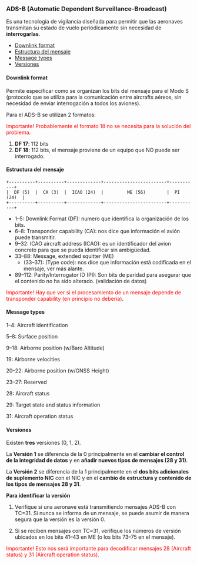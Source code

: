 ### ADS-B (Automatic Dependent Surveillance-Broadcast)
Es una tecnología de vigilancia diseñada para permitir que las aeronaves transmitan su estado de vuelo periódicamente sin necesidad de **interrogarlas**.
- [Downlink format](#downlink-format)
- [Estructura del mensaje](#estructura-del-mensaje)
- [Message types](#message-types)
- [Versiones](#versiones)


#### Downlink format

Permite especificar como se organizan los bits del mensaje para el Modo S (protocolo que se utiliza para la comunicación entre aircrafts aéreos, sin necesidad de enviar interrogación a todos los aviones).

Para el ADS-B se utilizan 2 formatos:

<span style="color:red">Importante! Probablemente el formato 18 no se necesita para la solución del problema</span>.
1. **DF 17**: 112 bits
2. **DF 18**: 112 bits, el mensaje proviene de un equipo que NO puede ser interrogado.

#### Estructura del mensaje
```
+----------+----------+-------------+------------------------+-----------+
|  DF (5)  |  CA (3)  |  ICAO (24)  |         ME (56)        |  PI (24)  |
+----------+----------+-------------+------------------------+-----------+
```

+ 1–5: 	Downlink Format (DF): numero que identifica la organización de los bits.
+ 6–8: Transponder capability (CA): nos dice que información el avión puede transmitir.
+ 9–32: ICAO aircraft address (ICAO): es un identificador del avion concreto para que se pueda identificar sin ambigüedad.
+ 33–88: Message, extended squitter (ME)
    + (33–37): (Type code): nos dice que información está codificada en el mensaje, ver más alante.
+ 89–112: Parity/Interrogator ID (PI): Son bits de paridad para asegurar que el contenido no ha sido alterado. (validación de datos)

<span style="color:red">Importante! Hay que ver si el procesamiento de un mensaje depende de transponder capability (en principio no deberia)</span>.


#### Message types

1–4: Aircraft identification

5–8: Surface position

9–18: Airborne position (w/Baro Altitude)

19: Airborne velocities

20–22: Airborne position (w/GNSS Height)

23–27: Reserved

28: Aircraft status

29: Target state and status information

31: Aircraft operation status

#### Versiones
Existen **tres** versiones (0, 1, 2).


La **Versión 1** se diferencia de la 0 principalmente en el **cambiar el control de la integridad de datos** y en **añadir nuevos tipos de mensajes (28 y 31)**.

La **Versión 2** se diferencia de la 1 principalmente en el **dos bits adicionales de suplemento NIC** con el NIC y en el **cambio de estructura y contenido de los tipos de mensajes 28 y 31**.


**Para identificar la versión**

1. Verifique si una aeronave está transmitiendo mensajes ADS-B con TC=31. Si nunca se informa de un mensaje, se puede asumir de manera segura que la versión es la versión 0.

2. Si se reciben mensajes con TC=31, verifique los números de versión ubicados en los bits 41–43 en ME (o los bits 73–75 en el mensaje).

<span style="color:red">Importante! Esto nos será importante para decodificar mensajes 28 (Aircraft status) y 31 (Aircraft operation status)</span>.